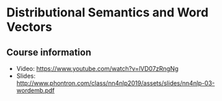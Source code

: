 # Distributional Semantics and Word Vectors
## Course information
- Video: https://www.youtube.com/watch?v=lVD07zRngNg
- Slides: http://www.phontron.com/class/nn4nlp2019/assets/slides/nn4nlp-03-wordemb.pdf
